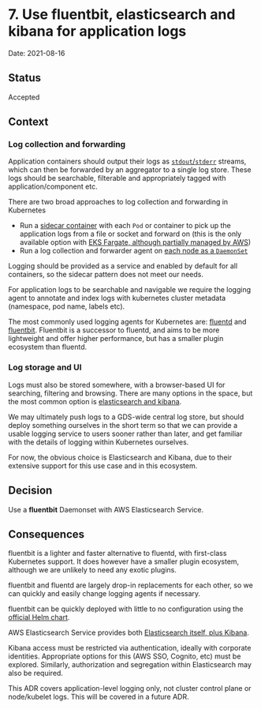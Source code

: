 # 7. Use fluentbit, elasticsearch and kibana for application logs

Date: 2021-08-16

## Status

Accepted

## Context

### Log collection and forwarding
Application containers should output their logs as [`stdout`/`stderr`](https://12factor.net/logs) streams, which can then be forwarded by an aggregator to a single log store. These logs should be searchable, filterable and appropriately tagged with application/component etc.

There are two broad approaches to log collection and forwarding in Kubernetes

- Run a [sidecar container](https://kubernetes.io/docs/concepts/cluster-administration/logging/#sidecar-container-with-logging-agent) with each `Pod` or container to pick up the application logs from a file or socket and forward on (this is the only available option with [EKS Fargate, although partially managed by AWS](https://docs.aws.amazon.com/eks/latest/userguide/fargate-logging.html))
- Run a log collection and forwarder agent on [each node as a `DaemonSet`](https://kubernetes.io/docs/concepts/cluster-administration/logging/#using-a-node-logging-agent)

Logging should be provided as a service and enabled by default for all containers, so the sidecar pattern does not meet our needs.

For application logs to be searchable and navigable we require the logging agent to annotate and index logs with kubernetes cluster metadata (namespace, pod name, labels etc).

The most commonly used logging agents for Kubernetes are: [fluentd](https://www.fluentd.org) and [fluentbit](https://fluentbit.io). Fluentbit is a successor to fluentd, and aims to be more lightweight and offer higher performance, but has a smaller plugin ecosystem than fluentd.


### Log storage and UI
Logs must also be stored somewhere, with a browser-based UI for searching, filtering and browsing. There are many options in the space, but the most common option is [elasticsearch and kibana](https://www.elastic.co/what-is/elk-stack).

We may ultimately push logs to a GDS-wide central log store, but should deploy something ourselves in the short term so that we can provide a usable logging service to users sooner rather than later, and get familiar with the details of logging within Kubernetes ourselves.

For now, the obvious choice is Elasticsearch and Kibana, due to their extensive support for this use case and in this ecosystem.

## Decision

Use a **fluentbit** Daemonset with AWS Elasticsearch Service.

## Consequences

fluentbit is a lighter and faster alternative to fluentd, with first-class Kubernetes support. It does however have a smaller plugin ecosystem, although we are unlikely to need any exotic plugins.

fluentbit and fluentd are largely drop-in replacements for each other, so we can quickly and easily change logging agents if necessary.

fluentbit can be quickly deployed with little to no configuration using the [official Helm chart](https://github.com/fluent/helm-charts).

AWS Elasticsearch Service provides both [Elasticsearch itself, plus Kibana](https://aws.amazon.com/elasticsearch-service/features/).

Kibana access must be restricted via authentication, ideally with corporate identities. Appropriate options for this (AWS SSO, Cognito, etc) must be explored. Similarly, authorization and segregation within Elasticsearch may also be required.

This ADR covers application-level logging only, not cluster control plane or node/kubelet logs. This will be covered in a future ADR.
